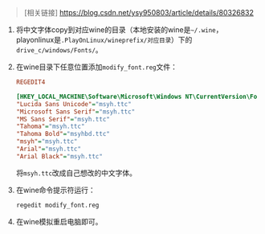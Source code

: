 > [相关链接] https://blog.csdn.net/ysy950803/article/details/80326832

1. 将中文字体copy到对应wine的目录（本地安装的wine是`~/.wine`，playonlinux是`.PlayOnLinux/wineprefix/对应目录`）下的`drive_c/windows/Fonts/`。

2. 在wine目录下任意位置添加`modify_font.reg`文件：

    ```ini
    REGEDIT4

    [HKEY_LOCAL_MACHINE\Software\Microsoft\Windows NT\CurrentVersion\FontLink\SystemLink]
    "Lucida Sans Unicode"="msyh.ttc"
    "Microsoft Sans Serif"="msyh.ttc"
    "MS Sans Serif"="msyh.ttc"
    "Tahoma"="msyh.ttc"
    "Tahoma Bold"="msyhbd.ttc"
    "msyh"="msyh.ttc"
    "Arial"="msyh.ttc"
    "Arial Black"="msyh.ttc"
    ```
    将`msyh.ttc`改成自己想改的中文字体。

3. 在wine命令提示符运行：

    ```bash
    regedit modify_font.reg
    ```

4. 在wine模拟重启电脑即可。
